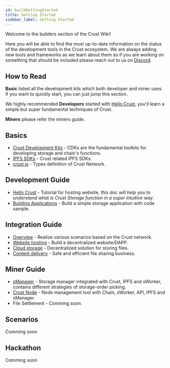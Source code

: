 ```yaml
---
id: buildGettingStarted
title: Getting Started
sidebar_label: Getting Started
---
```


Welcome to the builders section of the Crust Wiki!

Here you will be able to find the most up-to-date information on the status of the development tools in the Crust ecosystem. We are always adding new tools and frameworks as we learn about them so if you are working on something that should be included please reach out to us on [Discord](https://discord.gg/D97GGQndmx).

## How to Read

**Basic** listed all the development kits which both developer and miner uses. If you want to quickly start, you can just jump this section.

We highly recommended **Developers** started with [Hello Crust](build-hello-crust.md), you'll learn a simple but super fundamental techniques of Crust.

**Miners** please refer the miners guide.

## Basics

- [Crust Development Kits](build-crust-sdk.md) - CDKs are the fundamental toolkits for developing storage and chain's functions.
- [IPFS SDKs](build-ipfs-sdk.md) - Crust related IPFS SDKs.
- [crust.js](build-crustjs.md) - Types definition of Crust Network.

## Development Guide

- [Hello Crust](build-hello-crust.md) - Tutorial for hosting website, *this doc will help you to understand what is Crust Storage function in a super intuitive way*.
- [Building Applications](build-developer-guidance.md) - Build a simple storage application with code sample.

## Integration Guide

- [Overview](build-integration-overview.md) - Realize various scenarios based on the Crust network.
- [Website hosting](build-integration-website-hosting.md) - Build a decentralized website/DAPP.
- [Cloud storage](build-integration-cloud-storage.md) - Decentralized solution for storing files.
- [Content delivery](build-integration-content-delivery.md) - Safe and efficient file sharing business.

## Miner Guide

- [sManager](build-smanager.md) - Storage manager integrated with Crust, IPFS and sWorker, contains different strategies of storage-order picking.
- [Crust Node](build-node.md) - Node management tool with Chain, sWorker, API, IPFS and sManager.
- File Settlement - Comming soon.

## Scenarios

Comming soon

## Hackathon

Comming soon
